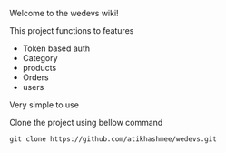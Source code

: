 Welcome to the wedevs wiki!

This project functions to features
     
*  Token based auth
*  Category
*  products
*  Orders
*  users

Very simple to use 

Clone the project using bellow command

`git clone https://github.com/atikhashmee/wedevs.git`